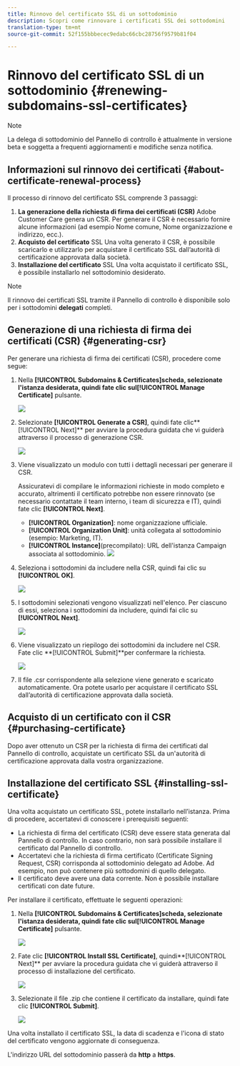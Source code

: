 ```yaml
---
title: Rinnovo del certificato SSL di un sottodominio
description: Scopri come rinnovare i certificati SSL dei sottodomini
translation-type: tm+mt
source-git-commit: 52f155bbbecec9edabc66cbc28756f9579b81f04

---
```



# Rinnovo del certificato SSL di un sottodominio {#renewing-subdomains-ssl-certificates}

>[!NOTE]
>
>La delega di sottodominio del Pannello di controllo è attualmente in versione beta e soggetta a frequenti aggiornamenti e modifiche senza notifica.

## Informazioni sul rinnovo dei certificati {#about-certificate-renewal-process}

Il processo di rinnovo del certificato SSL comprende 3 passaggi:

1. **La generazione della richiesta di firma dei certificati (CSR)** Adobe Customer Care genera un CSR. Per generare il CSR è necessario fornire alcune informazioni (ad esempio Nome comune, Nome organizzazione e indirizzo, ecc.).
1. **Acquisto del certificato** SSL Una volta generato il CSR, è possibile scaricarlo e utilizzarlo per acquistare il certificato SSL dall’autorità di certificazione approvata dalla società.
1. **Installazione del certificato** SSL Una volta acquistato il certificato SSL, è possibile installarlo nel sottodominio desiderato.

>[!NOTE]
>
>Il rinnovo dei certificati SSL tramite il Pannello di controllo è disponibile solo per i sottodomini **delegati** completi.

## Generazione di una richiesta di firma dei certificati (CSR) {#generating-csr}

Per generare una richiesta di firma dei certificati (CSR), procedere come segue:

1. Nella **[!UICONTROL Subdomains & Certificates]**scheda, selezionate l&#39;istanza desiderata, quindi fate clic sul**[!UICONTROL Manage Certificate]** pulsante.

   ![](assets/renewal1.png)

1. Selezionate **[!UICONTROL Generate a CSR]**, quindi fate clic**[!UICONTROL Next]** per avviare la procedura guidata che vi guiderà attraverso il processo di generazione CSR.

   ![](assets/renewal2.png)

1. Viene visualizzato un modulo con tutti i dettagli necessari per generare il CSR.

   Assicuratevi di compilare le informazioni richieste in modo completo e accurato, altrimenti il certificato potrebbe non essere rinnovato (se necessario contattate il team interno, i team di sicurezza e IT), quindi fate clic **[!UICONTROL Next]**.

   * **[!UICONTROL Organization]**: nome organizzazione ufficiale.
   * **[!UICONTROL Organization Unit]**: unità collegata al sottodominio (esempio: Marketing, IT).
   * **[!UICONTROL Instance]**(precompilato): URL dell&#39;istanza Campaign associata al sottodominio.
   ![](assets/renewal3.png)

1. Seleziona i sottodomini da includere nella CSR, quindi fai clic su **[!UICONTROL OK]**.

   ![](assets/renewal4.png)

1. I sottodomini selezionati vengono visualizzati nell&#39;elenco. Per ciascuno di essi, seleziona i sottodomini da includere, quindi fai clic su **[!UICONTROL Next]**.

   ![](assets/renewal5.png)

1. Viene visualizzato un riepilogo dei sottodomini da includere nel CSR. Fate clic **[!UICONTROL Submit]**per confermare la richiesta.

   ![](assets/renewal6.png)

1. Il file .csr corrispondente alla selezione viene generato e scaricato automaticamente. Ora potete usarlo per acquistare il certificato SSL dall’autorità di certificazione approvata dalla società.

## Acquisto di un certificato con il CSR {#purchasing-certificate}

Dopo aver ottenuto un CSR per la richiesta di firma dei certificati dal Pannello di controllo, acquistate un certificato SSL da un&#39;autorità di certificazione approvata dalla vostra organizzazione.

## Installazione del certificato SSL {#installing-ssl-certificate}

Una volta acquistato un certificato SSL, potete installarlo nell’istanza. Prima di procedere, accertatevi di conoscere i prerequisiti seguenti:

* La richiesta di firma del certificato (CSR) deve essere stata generata dal Pannello di controllo. In caso contrario, non sarà possibile installare il certificato dal Pannello di controllo.
* Accertatevi che la richiesta di firma certificato (Certificate Signing Request, CSR) corrisponda al sottodominio delegato ad Adobe. Ad esempio, non può contenere più sottodomini di quello delegato.
* Il certificato deve avere una data corrente. Non è possibile installare certificati con date future.

Per installare il certificato, effettuate le seguenti operazioni:

1. Nella **[!UICONTROL Subdomains & Certificates]**scheda, selezionate l&#39;istanza desiderata, quindi fate clic sul**[!UICONTROL Manage Certificate]** pulsante.

   ![](assets/renewal1.png)

1. Fate clic **[!UICONTROL Install SSL Certificate]**, quindi**[!UICONTROL Next]** per avviare la procedura guidata che vi guiderà attraverso il processo di installazione del certificato.

   ![](assets/install1.png)

1. Selezionate il file .zip che contiene il certificato da installare, quindi fate clic **[!UICONTROL Submit]**.

   ![](assets/install2.png)

Una volta installato il certificato SSL, la data di scadenza e l&#39;icona di stato del certificato vengono aggiornate di conseguenza.

L&#39;indirizzo URL del sottodominio passerà da **http** a **https**.
